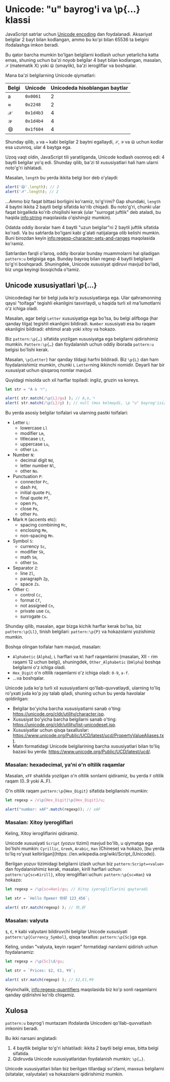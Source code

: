 # Unicode: "u" bayrog'i va  \p{...} klassi

JavaScript satrlar uchun [Unicode encoding](https://en.wikipedia.org/wiki/Unicode) dan foydalanadi. Aksariyat belgilar 2 bayt bilan kodlangan, ammo bu ko'pi bilan 65536 ta belgini ifodalashga imkon beradi.

Bu qator barcha mumkin bo'lgan belgilarni kodlash uchun yetarlicha katta emas, shuning uchun ba'zi noyob belgilar 4 bayt bilan kodlangan, masalan, `𝒳` (matematik X) yoki `😄` (smaylik), ba'zi ierogliflar va boshqalar.

Mana ba'zi belgilarning Unicode qiymatlari:

| Belgi  | Unicode | Unicodeda hisoblangan baytlar |
|------------|---------|--------|
| a | `0x0061` |  2 |
| ≈ | `0x2248` |  2 |
|𝒳| `0x1d4b3` | 4 |
|𝒴| `0x1d4b4` | 4 |
|😄| `0x1f604` | 4 |

 Shunday qilib, `a` va `≈` kabi belgilar 2 baytni egallaydi, `𝒳`, `𝒴` va `😄` uchun kodlar esa uzunroq, ular 4 baytga ega.

Uzoq vaqt oldin, JavaScript tili yaratilganda, Unicode kodlash osonroq edi: 4 baytli belgilar yo'q edi. Shunday qilib, ba'zi til xususiyatlari hali ham ularni noto'g'ri ishlatadi.

Masalan, `length` bu yerda ikkita belgi bor deb o'ylaydi:

```js run
alert('😄'.length); // 2
alert('𝒳'.length); // 2
```

...Ammo biz faqat bittasi borligini ko'ramiz, to'g'rimi? Gap shundaki, `length` 4 baytni ikkita 2 baytli belgi sifatida ko'rib chiqadi. Bu noto'g'ri, chunki ular faqat birgalikda ko'rib chiqilishi kerak (ular "surrogat juftlik" deb ataladi, bu haqida <info:string> maqolasida o'qishingiz mumkin).

Odatda oddiy iboralar ham 4 baytli "uzun belgilar"ni 2 baytli juftlik sifatida ko'radi. Va bu satrlarda bo'lgani kabi g'alati natijalarga olib kelishi mumkin. Buni birozdan keyin <info:regexp-character-sets-and-ranges> maqolasida ko'ramiz.

Satrlardan farqli o'laroq, oddiy iboralar bunday muammolarni hal qiladigan `pattern:u` belgisiga ega. Bunday bayroq bilan regexp 4 baytli belgilarni to'g'ri boshqaradi. Shuningdek, Unicode xususiyat qidiruvi mavjud bo'ladi, biz unga keyingi bosqichda o'tamiz.

## Unicode xususiyatlari \p{...}

Unicodedagi har bir belgi juda ko'p xususiyatlarga ega. Ular qahramonning qaysi "toifaga" tegishli ekanligini tasvirlaydi, u haqida turli xil ma'lumotlarni o'z ichiga oladi.

Masalan, agar belgi `Letter` xususiyatiga ega bo'lsa, bu belgi alifboga (har qanday tilga) tegishli ekanligini bildiradi. `Number` xususiyati esa bu raqam ekanligini bildiradi: ehtimol arab yoki xitoy va hokazo.

Biz `pattern:\p{…}` sifatida yozilgan xususiyatga ega belgilarni qidirishimiz mumkin. `Pattern:\p{…}` dan foydalanish uchun oddiy iborada `pattern:u` belgisi bo'lishi kerak.

Masalan, `\p{Letter}` har qanday tildagi harfni bildiradi. Biz `\p{L}` dan ham foydalanishimiz mumkin, chunki `L` `Letter`ning ikkinchi nomidir. Deyarli har bir xususiyat uchun qisqaroq nomlar mavjud. 

Quyidagi misolda uch xil harflar topiladi: ingliz, gruzin va koreys.

```js run
let str = "A ბ ㄱ";

alert( str.match(/\p{L}/gu) ); // A,ბ,ㄱ
alert( str.match(/\p{L}/g) ); // null (mos kelmaydi, \p "u" bayrog'isiz ishlamaydi)
```

Bu yerda asosiy belgilar toifalari va ularning pastki toifalari:

- Letter `L`:
  - lowercase `Ll`
  - modifier `Lm`,
  - titlecase `Lt`,
  - uppercase `Lu`,
  - other `Lo`.
- Number `N`:
  - decimal digit `Nd`,
  - letter number `Nl`,
  - other `No`.
- Punctuation `P`:
  - connector `Pc`,
  - dash `Pd`,
  - initial quote `Pi`,
  - final quote `Pf`,
  - open `Ps`,
  - close `Pe`,
  - other `Po`.
- Mark `M` (accents etc):
  - spacing combining `Mc`,
  - enclosing `Me`,
  - non-spacing `Mn`.
- Symbol `S`:
  - currency `Sc`,
  - modifier `Sk`,
  - math `Sm`,
  - other `So`.
- Separator `Z`:
  - line `Zl`,
  - paragraph `Zp`,
  - space `Zs`.
- Other `C`:
  - control `Cc`,
  - format `Cf`,
  - not assigned `Cn`,
  - private use `Co`,
  - surrogate `Cs`.


Shunday qilib, masalan, agar bizga kichik harflar kerak bo'lsa, biz `pattern:\p{Ll}`, tinish belgilari: `pattern:\p{P}` va hokazolarni yozishimiz mumkin.

Boshqa olingan toifalar ham mavjud, masalan:
- `Alphabetic` (`Alpha`), `L` harflari va `Nl` harf raqamlarini (masalan, Ⅻ - rim raqami 12 uchun belgi), shuningdek, `Other_Alphabetic` (`OAlpha`) boshqa belgilarni o'z ichiga oladi.
- `Hex_Digit` o'n oltilik raqamlarni o'z ichiga oladi: `0-9`, `a-f`.
- ...va boshqalar.

Unicode juda ko'p turli xil xususiyatlarni qo'llab-quvvatlaydi, ularning to'liq ro'yxati juda ko'p joy talab qiladi, shuning uchun bu yerda havolalar qoldirilgan:

- Belgilar bo'yicha barcha xususiyatlarni sanab o'ting: <https://unicode.org/cldr/utility/character.jsp>.
- Xususiyat bo'yicha barcha belgilarni sanab o'ting: <https://unicode.org/cldr/utility/list-unicodeset.jsp>.
- Xususiyatlar uchun qisqa taxalluslar: <https://www.unicode.org/Public/UCD/latest/ucd/PropertyValueAliases.txt>.
- Matn formatidagi Unicode belgilarining barcha xususiyatlari bilan to'liq bazasi bu yerda: <https://www.unicode.org/Public/UCD/latest/ucd/>.

### Masalan: hexadecimal, ya'ni o'n oltilik raqamlar

Masalan, `xFF` shaklida yozilgan o'n oltilik sonlarni qidiramiz, bu yerda `F` oltilik raqam (0..9 yoki A..F).

O'n oltilik raqam `pattern:\p{Hex_Digit}` sifatida belgilanishi mumkin:

```js run
let regexp = /x\p{Hex_Digit}\p{Hex_Digit}/u;

alert("number: xAF".match(regexp)); // xAF
```

### Masalan: Xitoy iyerogliflari

Keling, Xitoy ierogliflarini qidiramiz.

Unicode xususiyati `Script` (yozuv tizimi) mavjud bo'lib, u qiymatga ega bo'lishi mumkin: `Cyrillic`, `Greek`, `Arabic`, `Han` (Chinese) va hokazo, [bu yerda to'liq ro'yxat keltirilgan](https: //en.wikipedia.org/wiki/Script_(Unicode)).

Berilgan yozuv tizimidagi belgilarni izlash uchun biz `pattern:Script=<value>` dan foydalanishimiz kerak, masalan, kirill harflari uchun: `pattern:\p{sc=Kirill}`, xitoy ierogliflari uchun: `pattern:\p{sc=Han}` va hokazo:

```js run
let regexp = /\p{sc=Han}/gu; // Xitoy iyerogliflarini qaytaradi

let str = `Hello Привет 你好 123_456`;

alert( str.match(regexp) ); // 你,好
```

### Masalan: valyuta

`$`, `€`, `¥` kabi valyutani bildiruvchi belgilar Unicode xususiyati `pattern:\p{Currency_Symbol}`, qisqa taxallus: `pattern:\p{Sc}`ga ega.

Keling, undan "valyuta, keyin raqam" formatidagi narxlarni qidirish uchun foydalanamiz:

```js run
let regexp = /\p{Sc}\d/gu;

let str = `Prices: $2, €1, ¥9`;

alert( str.match(regexp) ); // $2,€1,¥9
```

Keyinchalik, <info:regexp-quantifiers> maqolasida biz ko'p sonli raqamlarni qanday qidirishni ko'rib chiqamiz.

## Xulosa

`pattern:u` bayrog'i muntazam ifodalarda Unicodeni qo'llab-quvvatlash imkonini beradi.

Bu ikki narsani anglatadi:

1. 4 baytlik belgilar to'g'ri ishlatiladi: ikkita 2 baytli belgi emas, bitta belgi sifatida.
2. Qidiruvda Unicode xususiyatlaridan foydalanish mumkin: `\p{…}`.

Unicode xususiyatlari bilan biz berilgan tillardagi so'zlarni, maxsus belgilarni (sitatalar, valyutalar) va hokazolarni qidirishimiz mumkin.
